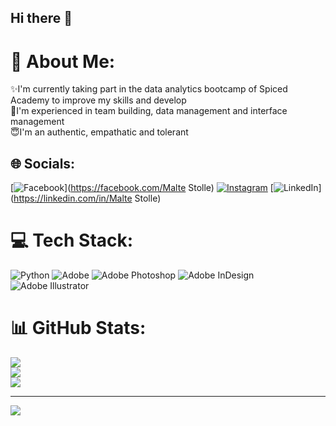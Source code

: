 ## Hi there 👋

# 💫 About Me:
:sparkles:I'm currently taking part in the data analytics bootcamp of Spiced Academy to improve my skills and develop<br>:metal:I'm experienced in team building, data management and interface management<br>:innocent:I'm an authentic, empathatic and tolerant 


## 🌐 Socials:
[![Facebook](https://img.shields.io/badge/Facebook-%231877F2.svg?logo=Facebook&logoColor=white)](https://facebook.com/Malte Stolle) [![Instagram](https://img.shields.io/badge/Instagram-%23E4405F.svg?logo=Instagram&logoColor=white)](https://instagram.com/yadefux) [![LinkedIn](https://img.shields.io/badge/LinkedIn-%230077B5.svg?logo=linkedin&logoColor=white)](https://linkedin.com/in/Malte Stolle) 

# 💻 Tech Stack:
![Python](https://img.shields.io/badge/python-3670A0?style=for-the-badge&logo=python&logoColor=ffdd54) ![Adobe](https://img.shields.io/badge/adobe-%23FF0000.svg?style=for-the-badge&logo=adobe&logoColor=white) ![Adobe Photoshop](https://img.shields.io/badge/adobe%20photoshop-%2331A8FF.svg?style=for-the-badge&logo=adobe%20photoshop&logoColor=white) ![Adobe InDesign](https://img.shields.io/badge/Adobe%20InDesign-49021F?style=for-the-badge&logo=adobeindesign&logoColor=FF3366) ![Adobe Illustrator](https://img.shields.io/badge/adobe%20illustrator-%23FF9A00.svg?style=for-the-badge&logo=adobe%20illustrator&logoColor=white)
# 📊 GitHub Stats:
![](https://github-readme-stats.vercel.app/api?username=MLTST&theme=gotham&hide_border=true&include_all_commits=false&count_private=false)<br/>
![](https://github-readme-streak-stats.herokuapp.com/?user=MLTST&theme=gotham&hide_border=true)<br/>
![](https://github-readme-stats.vercel.app/api/top-langs/?username=MLTST&theme=gotham&hide_border=true&include_all_commits=false&count_private=false&layout=compact)

---
[![](https://visitcount.itsvg.in/api?id=MLTST&icon=0&color=0)](https://visitcount.itsvg.in)

<!-- Proudly created with GPRM ( https://gprm.itsvg.in ) -->

